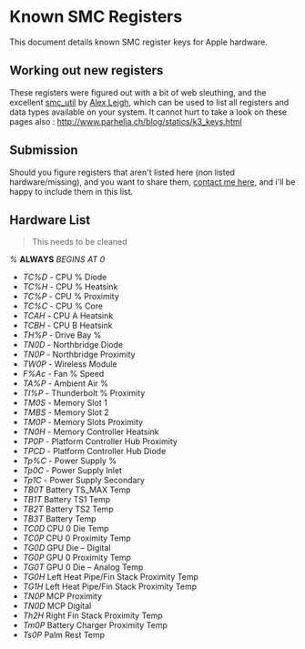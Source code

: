 Known SMC Registers
===================
This document details known SMC register keys for Apple hardware.

Working out new registers
-------------

These registers were figured out with a bit of web sleuthing, and the excellent [smc\_util](https://github.com/alexleigh/smc_util) by [Alex Leigh](https://github.com/alexleigh), which can be used to list all registers and data types available on your system.
It cannot hurt to take a look on these pages also : 
http://www.parhelia.ch/blog/statics/k3_keys.html


Submission
-------------

Should you figure registers that aren't listed here (non listed hardware/missing), and you want to share them, [contact me here](http://jedda.me/contact-jedda/), and i'll be happy to include them in this list.

Hardware List
-------------
> This needs to be cleaned

*%* **ALWAYS** *BEGINS AT 0*

- *TC%D* - CPU % Diode
- *TC%H* - CPU % Heatsink
- *TC%P* - CPU % Proximity
- *TC%C* - CPU % Core
- *TCAH* - CPU A Heatsink
- *TCBH* - CPU B Heatsink
- *TH%P* - Drive Bay %
- *TN0D* - Northbridge Diode
- *TN0P* - Northbridge Proximity
- *TW0P* - Wireless Module
- *F%Ac* - Fan % Speed
- *TA%P* - Ambient Air %
- *TI%P* - Thunderbolt % Proximity
- *TM0S* - Memory Slot 1
- *TMBS* - Memory Slot 2
- *TM0P* - Memory Slots Proximity
- *TN0H* - Memory Controller Heatsink
- *TP0P* - Platform Controller Hub Proximity
- *TPCD* - Platform Controller Hub Diode
- *Tp%C* - Power Supply %
- *Tp0C* - Power Supply Inlet
- *Tp1C* - Power Supply Secondary
- *TB0T* Battery TS_MAX Temp
- *TB1T* Battery TS1 Temp
- *TB2T* Battery TS2 Temp
- *TB3T* Battery Temp
- *TC0D* CPU 0 Die Temp
- *TC0P* CPU 0 Proximity Temp
- *TG0D* GPU Die – Digital
- *TG0P* GPU 0 Proximity Temp
- *TG0T* GPU 0 Die – Analog Temp
- *TG0H* Left Heat Pipe/Fin Stack Proximity Temp
- *TG1H* Left Heat Pipe/Fin Stack Proximity Temp
- *TN0P* MCP Proximity
- *TN0D* MCP Digital
- *Th2H* Right Fin Stack Proximity Temp
- *Tm0P* Battery Charger Proximity Temp
- *Ts0P* Palm Rest Temp
